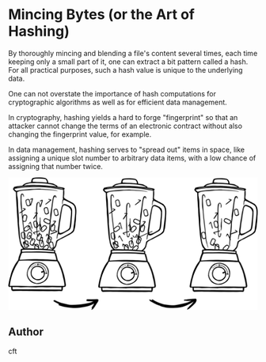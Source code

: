 <!-- BEGIN TITLE -->
# Mincing Bytes (or the Art of Hashing)
<!-- END TITLE -->

<!-- BEGIN BODY -->

By thoroughly mincing and blending a file's content several times,
each time keeping only a small part of it, one can extract a bit
pattern called a hash. For all practical purposes, such a hash value
is unique to the underlying data.

One can not overstate the importance of hash computations for
cryptographic algorithms as well as for efficient data management.

In cryptography, hashing yields a hard to forge "fingerprint" so that
an attacker cannot change the terms of an electronic contract without
also changing the fingerprint value, for example.

In data management, hashing serves to "spread out" items in space,
like assigning a unique slot number to arbitrary data items,
with a low chance of assigning that number twice.

<!-- END BODY -->

![sequende of blenders](../images/image-010-hash-fct.svg)

## Author
<!-- BEGIN AUTHOR -->
cft
<!-- END AUTHOR -->
